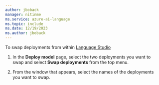 ```yaml
---
author: jboback
manager: nitinme
ms.service: azure-ai-language
ms.topic: include
ms.date: 12/19/2023
ms.author: jboback
---
```


To swap deployments from within [Language Studio](https://aka.ms/laguageStudio)

1. In the **Deploy model** page, select the two deployments you want to swap and select **Swap deployments** from the top menu. 

2. From the window that appears, select the names of the deployments you want to swap.

